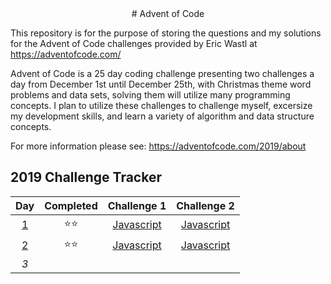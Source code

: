 <center># Advent of Code </center>

This repository is for the purpose of storing the questions and my solutions for the Advent of Code challenges provided by Eric Wastl at https://adventofcode.com/

Advent of Code is a 25 day coding challenge presenting two challenges a day from December 1st until December 25th, with Christmas theme word problems and data sets, solving them will utilize many programming concepts. I plan to utilize these challenges to challenge myself, excersize my development skills, and learn a variety of algorithm and data structure concepts.

For more information please see: https://adventofcode.com/2019/about

## 2019 Challenge Tracker
| **Day** |  **Completed** | **Challenge 1** | **Challenge 2** |
|:---:|:---------:|:---------:|:---------:|
| [1](https://adventofcode.com/2019/day/1) | :star::star: | [Javascript](https://github.com/BeckTimothy/Advent-of-Code/blob/master/2019/12-01-19/challenge-1/script.js) | [Javascript](https://github.com/BeckTimothy/Advent-of-Code/blob/master/2019/12-01-19/challenge-2/script.js) |
| [2](https://adventofcode.com/2019/day/2) | :star::star: | [Javascript](https://github.com/BeckTimothy/Advent-of-Code/blob/master/2019/12-02-19/challenge-1/script.js) | [Javascript](https://github.com/BeckTimothy/Advent-of-Code/blob/master/2019/12-02-19/challenge-2/script.js) |
| _3_ |  |  |  |
